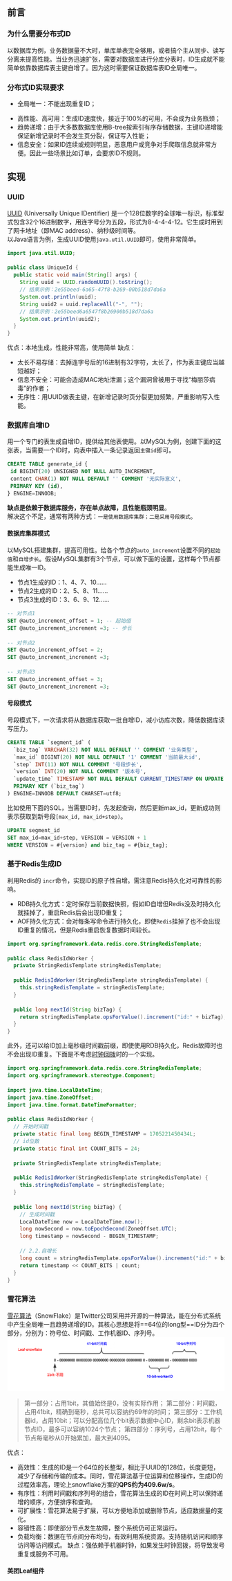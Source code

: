 ## 前言
### 为什么需要分布式ID
以数据库为例，业务数据量不大时，单库单表完全够用，或者搞个主从同步、读写分离来提高性能。当业务迅速扩张，需要对数据库进行分库分表时，ID生成就不能简单依靠数据库表主键自增了。因为这时需要保证数据库表ID全局唯一。
### 分布式ID实现要求
* 全局唯一：不能出现重复ID；
- 高性能、高可用：生成ID速度快，接近于100%的可用，不会成为业务瓶颈；
- 趋势递增：由于大多数数据库使用B-tree按索引有序存储数据，主键ID递增能保证新增记录时不会发生页分裂，保证写入性能；
- 信息安全：如果ID连续或规则明显，恶意用户或竞争对手爬取信息就非常方便。因此一些场景比如订单，会要求ID不规则。
## 实现
### UUID
[UUID](https://blog.csdn.net/u012397879/article/details/136999310) (Universally Unique IDentifier) 是一个128位数字的全球唯一标识，标准型式包含32个16进制数字，用连字号分为五段，形式为8-4-4-4-12。它生成时用到了网卡地址（即MAC address）、纳秒级时间等。  
以Java语言为例，生成UUID使用`java.util.UUID`即可，使用非常简单。
```java
import java.util.UUID;

public class UniqueId {
  public static void main(String[] args) {
    String uuid = UUID.randomUUID().toString();
    // 结果示例：2e55beed-6a65-47f8-b269-00b518d7da6a
    System.out.println(uuid);
    String uuid2 = uuid.replaceAll("-", "");
    // 结果示例：2e55beed6a6547f8b26900b518d7da6a
    System.out.println(uuid2);
  }
}
```
优点：本地生成，性能非常高，使用简单 缺点：
- 太长不易存储：去掉连字号后的16进制有32字符，太长了，作为表主键应当越短越好；
- 信息不安全：可能会造成MAC地址泄漏；这个漏洞曾被用于寻找“梅丽莎病毒”的作者；
- 无序性：用UUID做表主键，在新增记录时页分裂更加频繁，严重影响写入性能。
### 数据库自增ID
用一个专门的表生成自增ID，提供给其他表使用。以MySQL为例，创建下面的这张表，当需要一个ID时，向表中插入一条记录返回`主键id`即可。
```sql
CREATE TABLE generate_id {
 id BIGINT(20) UNSIGNED NOT NULL AUTO_INCREMENT,
 content CHAR(1) NOT NULL DEFAULT '' COMMENT '无实际意义',
 PRIMARY KEY (id),
} ENGINE=INNODB;
```
**缺点是依赖于数据库服务，存在单点故障，且性能瓶颈明显**。  
解决这个不足，通常有两种方式：`一是使用数据库集群；二是采用号段模式`。
#### 数据库集群模式
以MySQL搭建集群，提高可用性。给各个节点的`auto_increment`设置不同的`起始值`和`自增步长`。假设MySQL集群有3个节点，可以做下面的设置，这样每个节点都能生成唯一ID。
- 节点1生成的ID：1、4、7、10......
- 节点2生成的ID：2、5、8、11......
- 节点3生成的ID：3、6、9、12......
```sql
-- 对节点1
SET @auto_increment_offset = 1; -- 起始值
SET @auto_increment_increment =3; -- 步长

-- 对节点2
SET @auto_increment_offset = 2;
SET @auto_increment_increment =3;

-- 对节点3
SET @auto_increment_offset = 3;
SET @auto_increment_increment =3;
```
#### 号段模式
号段模式下，一次请求将从数据库获取一批自增ID，减小访库次数，降低数据库读写压力。
```sql
CREATE TABLE `segment_id` (
  `biz_tag` VARCHAR(32) NOT NULL DEFAULT '' COMMENT '业务类型',
  `max_id` BIGINT(20) NOT NULL DEFAULT '1' COMMENT '当前最大id',
  `step` INT(11) NOT NULL COMMENT '号段步长',
  `version` INT(20) NOT NULL COMMENT '版本号',
  `update_time` TIMESTAMP NOT NULL DEFAULT CURRENT_TIMESTAMP ON UPDATE CURRENT_TIMESTAMP,
  PRIMARY KEY (`biz_tag`)
) ENGINE=INNODB DEFAULT CHARSET=utf8;
```
比如使用下面的SQL，当需要ID时，先发起查询，然后更新max_id，更新成功则表示获取到新号段`[max_id, max_id+step)`。
```sql
UPDATE segment_id 
SET max_id=max_id+step, VERSION = VERSION + 1 
WHERE VERSION = #{version} and biz_tag = #{biz_tag};
```
### 基于Redis生成ID
利用Redis的 `incr`命令，实现ID的原子性自增。需注意Redis持久化对可靠性的影响。
- RDB持久化方式：定时保存当前数据快照，假如ID自增但Redis没及时持久化就挂掉了，重启Redis后会出现ID重复；
- AOF持久化方式：会对每条写命令进行持久化，即使`Redis`挂掉了也不会出现ID重复的情况，但是Redis重启恢复数据时间较长。
```java
import org.springframework.data.redis.core.StringRedisTemplate;

public class RedisIdWorker {
  private StringRedisTemplate stringRedisTemplate;

  public RedisIdWorker(StringRedisTemplate stringRedisTemplate) {
    this.stringRedisTemplate = stringRedisTemplate;
  }

  public long nextId(String bizTag) {
    return stringRedisTemplate.opsForValue().increment("id:" + bizTag);
  }
}
```
此外，还可以给ID加上毫秒级时间戳前缀，即使使用RDB持久化，Redis故障时也不会出现ID重复。下面是不考虑[时钟回拨](https://blog.csdn.net/xycxycooo/article/details/141307961)时的一个实现。
```java
import org.springframework.data.redis.core.StringRedisTemplate;
import org.springframework.stereotype.Component;

import java.time.LocalDateTime;
import java.time.ZoneOffset;
import java.time.format.DateTimeFormatter;

public class RedisIdWorker {
  // 开始时间戳
  private static final long BEGIN_TIMESTAMP = 1705221450434L;
  // id位数
  private static final int COUNT_BITS = 24;

  private StringRedisTemplate stringRedisTemplate;

  public RedisIdWorker(StringRedisTemplate stringRedisTemplate) {
    this.stringRedisTemplate = stringRedisTemplate;
  }

  public long nextId(String bizTag) {
    // 生成时间戳
    LocalDateTime now = LocalDateTime.now();
    long nowSecond = now.toEpochSecond(ZoneOffset.UTC);
    long timestamp = nowSecond - BEGIN_TIMESTAMP;

    // 2.2.自增长
    long count = stringRedisTemplate.opsForValue().increment("id:" + bizTag);
    return timestamp << COUNT_BITS | count;
  }
}
```
### 雪花算法
[雪花算法](https://blog.csdn.net/weixin_35586546/article/details/116403429)（SnowFlake）是Twitter公司采用并开源的一种算法，能在分布式系统中产生全局唯一且趋势递增的ID。其核心思想是将==64位的long型==ID分为四个部分，分别为：符号位、时间戳、工作机器ID、序列号。
![](分布式ID解决方案.assets/image.png)

> 第一部分：占用1bit，其值始终是0，没有实际作用；
> 第二部分：时间戳，占用41bit，精确到毫秒，总共可以容纳约69年的时间；
> 第三部分：工作机器id，占用10bit；可以分配高位几个bit表示数据中心ID，剩余bit表示机器节点ID，最多可以容纳1024个节点；
> 第四部分：序列号，占用12bit，每个节点每毫秒从0开始累加，最大到4095。

优点：
* 高效性：生成的ID是一个64位的长整型，相比于UUID的128位，长度更短，减少了存储和传输的成本。同时，雪花算法基于位运算和位移操作，生成ID的过程效率高，理论上snowflake方案的**QPS约为409.6w/s**。
* 有序性：利用时间戳和序列号的组合，雪花算法生成的ID在时间上可以保持递增的顺序，方便排序和查询。
* 可扩展性：雪花算法易于扩展，可以方便地添加或删除节点，适应数据量的变化。
* 容错性高：即使部分节点发生故障，整个系统仍可正常运行。
* 负载均衡：数据在节点间分布均匀，有效利用系统资源。支持随机访问和顺序访问等访问模式。
缺点：强依赖于机器时钟，如果发生时钟回拨，将导致发号重复或服务不可用。
#### 美团Leaf组件
